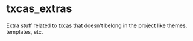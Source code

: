 txcas_extras
============

Extra stuff related to txcas that doesn't belong in the project like themes, templates, etc.
